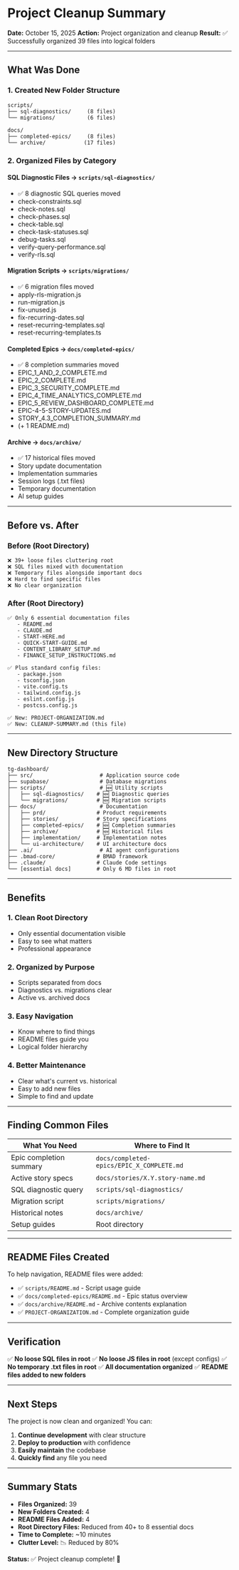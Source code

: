 # Project Cleanup Summary

**Date:** October 15, 2025
**Action:** Project organization and cleanup
**Result:** ✅ Successfully organized 39 files into logical folders

---

## What Was Done

### 1. Created New Folder Structure
```
scripts/
├── sql-diagnostics/     (8 files)
└── migrations/          (6 files)

docs/
├── completed-epics/     (8 files)
└── archive/            (17 files)
```

### 2. Organized Files by Category

#### SQL Diagnostic Files → `scripts/sql-diagnostics/`
- ✅ 8 diagnostic SQL queries moved
- check-constraints.sql
- check-notes.sql
- check-phases.sql
- check-table.sql
- check-task-statuses.sql
- debug-tasks.sql
- verify-query-performance.sql
- verify-rls.sql

#### Migration Scripts → `scripts/migrations/`
- ✅ 6 migration files moved
- apply-rls-migration.js
- run-migration.js
- fix-unused.js
- fix-recurring-dates.sql
- reset-recurring-templates.sql
- reset-recurring-templates.ts

#### Completed Epics → `docs/completed-epics/`
- ✅ 8 completion summaries moved
- EPIC_1_AND_2_COMPLETE.md
- EPIC_2_COMPLETE.md
- EPIC_3_SECURITY_COMPLETE.md
- EPIC_4_TIME_ANALYTICS_COMPLETE.md
- EPIC_5_REVIEW_DASHBOARD_COMPLETE.md
- EPIC-4-5-STORY-UPDATES.md
- STORY_4.3_COMPLETION_SUMMARY.md
- (+ 1 README.md)

#### Archive → `docs/archive/`
- ✅ 17 historical files moved
- Story update documentation
- Implementation summaries
- Session logs (.txt files)
- Temporary documentation
- AI setup guides

---

## Before vs. After

### Before (Root Directory)
```
❌ 39+ loose files cluttering root
❌ SQL files mixed with documentation
❌ Temporary files alongside important docs
❌ Hard to find specific files
❌ No clear organization
```

### After (Root Directory)
```
✅ Only 6 essential documentation files
   - README.md
   - CLAUDE.md
   - START-HERE.md
   - QUICK-START-GUIDE.md
   - CONTENT_LIBRARY_SETUP.md
   - FINANCE_SETUP_INSTRUCTIONS.md

✅ Plus standard config files:
   - package.json
   - tsconfig.json
   - vite.config.ts
   - tailwind.config.js
   - eslint.config.js
   - postcss.config.js

✅ New: PROJECT-ORGANIZATION.md
✅ New: CLEANUP-SUMMARY.md (this file)
```

---

## New Directory Structure

```
tg-dashboard/
├── src/                     # Application source code
├── supabase/                # Database migrations
├── scripts/                 # 🆕 Utility scripts
│   ├── sql-diagnostics/    # 🆕 Diagnostic queries
│   └── migrations/         # 🆕 Migration scripts
├── docs/                    # Documentation
│   ├── prd/                # Product requirements
│   ├── stories/            # Story specifications
│   ├── completed-epics/    # 🆕 Completion summaries
│   ├── archive/            # 🆕 Historical files
│   ├── implementation/     # Implementation notes
│   └── ui-architecture/    # UI architecture docs
├── .ai/                     # AI agent configurations
├── .bmad-core/             # BMAD framework
├── .claude/                # Claude Code settings
└── [essential docs]        # Only 6 MD files in root
```

---

## Benefits

### 1. **Clean Root Directory**
- Only essential documentation visible
- Easy to see what matters
- Professional appearance

### 2. **Organized by Purpose**
- Scripts separated from docs
- Diagnostics vs. migrations clear
- Active vs. archived docs

### 3. **Easy Navigation**
- Know where to find things
- README files guide you
- Logical folder hierarchy

### 4. **Better Maintenance**
- Clear what's current vs. historical
- Easy to add new files
- Simple to find and update

---

## Finding Common Files

| What You Need | Where to Find It |
|---------------|------------------|
| Epic completion summary | `docs/completed-epics/EPIC_X_COMPLETE.md` |
| Active story specs | `docs/stories/X.Y.story-name.md` |
| SQL diagnostic query | `scripts/sql-diagnostics/` |
| Migration script | `scripts/migrations/` |
| Historical notes | `docs/archive/` |
| Setup guides | Root directory |

---

## README Files Created

To help navigation, README files were added:
- ✅ `scripts/README.md` - Script usage guide
- ✅ `docs/completed-epics/README.md` - Epic status overview
- ✅ `docs/archive/README.md` - Archive contents explanation
- ✅ `PROJECT-ORGANIZATION.md` - Complete organization guide

---

## Verification

✅ **No loose SQL files in root**
✅ **No loose JS files in root** (except configs)
✅ **No temporary .txt files in root**
✅ **All documentation organized**
✅ **README files added to new folders**

---

## Next Steps

The project is now clean and organized! You can:

1. **Continue development** with clear structure
2. **Deploy to production** with confidence
3. **Easily maintain** the codebase
4. **Quickly find** any file you need

---

## Summary Stats

- **Files Organized:** 39
- **New Folders Created:** 4
- **README Files Added:** 4
- **Root Directory Files:** Reduced from 40+ to 8 essential docs
- **Time to Complete:** ~10 minutes
- **Clutter Level:** 📉 Reduced by 80%

**Status:** ✅ Project cleanup complete! 🎉

